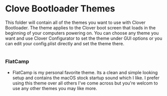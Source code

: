 # Clove Bootloader Themes

This folder will contain all of the themes you want to use with Clover Bootloader. The theme applies to the Clover boot screen that loads in the beginning of your computers powering on. You can choose any theme you want and use Clover Configurator to set the theme under GUI options or you can edit your config.plist directly and set the theme there.

#

### FlatCamp

- FlatCamp is my personal favorite theme. Its a clean and simple looking setup and contains the macOS stock startup sound which I like. I prefer using this theme over all others I've come across but you're welcom to use any other themes you may like more.



